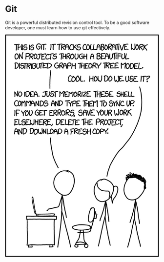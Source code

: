 # Git

Git is a powerful distributed revision control tool. To be a good software developer, one must learn how to use git effectively.

![](../.gitbook/assets/git_xkcd.png)

